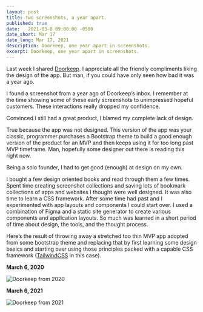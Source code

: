 ```yaml
---
layout: post
title: Two screenshots, a year apart.
published: true
date:   2021-03-8 09:00:00 -0500
date_short: Mar 17
date_long: Mar 17, 2021
description: Doorkeep, one year apart in screenshots.
excerpt: Doorkeep, one year apart in screenshots.  
---
```


Last week I shared [Doorkeep](https://doorkeep.co).  I appreciate all the friendly compliments liking the design of the app.  But man, if you could have only seen how bad it was a year ago.

I found a screenshot from a year ago of Doorkeep’s inbox.  I remember at the time showing some of these early screenshots to unimpressed hopeful customers.  These interactions really dropped my confidence.

Convinced I still had a great product, I blamed my complete lack of design.

True because the app was not designed.  This version of the app was your classic, programmer purchases a Bootstrap theme to build a good enough version of the product for an MVP and then keeps using it for too long past MVP timeframe.  Man, hopefully some designer out there is reading this right now.

Being a solo founder, I had to get good (enough) at design on my own.

I bought a few design oriented books and read through them a few times.  Spent time creating screenshot collections and saving lots of bookmark collections of apps and websites I thought were well designed.  It was also time to learn a CSS framework.  After some time had past and I experimented with app layouts and components I could start over.  I used a combination of Figma and a static site generator to create various components and application layouts.  So much was learned in a short period of time about design, the tools, and the thought process.

Here’s the result of throwing away a stretched too thin MVP app adopted from some bootstrap theme and replacing that by first learning some design basics and starting over using those principles packed with a capable CSS framework ([TailwindCSS](https://tailwindcss.com) in this case).

**March 6, 2020**

![Doorkeep from 2020](/images/doorkeep/courtyard-screenshot-march-6-2020.jpg)

**March 6, 2021**

![Doorkeep from 2021](/images/doorkeep/doorkeep-screenshot-march-6-2021.jpg)
